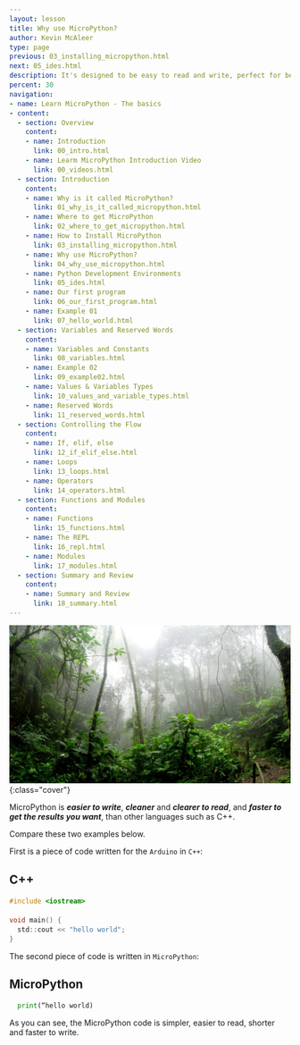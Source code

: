 ```yaml
---
layout: lesson
title: Why use MicroPython?
author: Kevin McAleer
type: page
previous: 03_installing_micropython.html
next: 05_ides.html
description: It's designed to be easy to read and write, perfect for beginners
percent: 30
navigation:
- name: Learn MicroPython - The basics
- content:
  - section: Overview
    content:
    - name: Introduction
      link: 00_intro.html
    - name: Learm MicroPython Introduction Video
      link: 00_videos.html
  - section: Introduction
    content:
    - name: Why is it called MicroPython?
      link: 01_why_is_it_called_micropython.html
    - name: Where to get MicroPython
      link: 02_where_to_get_micropython.html
    - name: How to Install MicroPython
      link: 03_installing_micropython.html
    - name: Why use MicroPython?
      link: 04_why_use_micropython.html
    - name: Python Development Environments
      link: 05_ides.html
    - name: Our first program
      link: 06_our_first_program.html
    - name: Example 01
      link: 07_hello_world.html
  - section: Variables and Reserved Words
    content:
    - name: Variables and Constants
      link: 08_variables.html
    - name: Example 02
      link: 09_example02.html
    - name: Values & Variables Types
      link: 10_values_and_variable_types.html
    - name: Reserved Words
      link: 11_reserved_words.html
  - section: Controlling the Flow
    content:
    - name: If, elif, else
      link: 12_if_elif_else.html
    - name: Loops
      link: 13_loops.html
    - name: Operators
      link: 14_operators.html
  - section: Functions and Modules
    content:
    - name: Functions
      link: 15_functions.html
    - name: The REPL
      link: 16_repl.html
    - name: Modules
      link: 17_modules.html
  - section: Summary and Review
    content:
    - name: Summary and Review
      link: 18_summary.html
---
```



![Cover photo of a jungle](assets/why_micropython.jpg){:class="cover"}

MicroPython is ***easier to write***, ***cleaner*** and ***clearer to read***, and ***faster to get the results you want***, than other languages such as C++.

Compare these two examples below. 

First is a piece of code written for the `Arduino` in `C++`:

## C++

```C
#include <iostream>

void main() {
  std::cout << "hello world";
}
```

The second piece of code is written in `MicroPython`:

## MicroPython

```python
  print(“hello world)
```

As you can see, the MicroPython code is simpler, easier to read, shorter and faster to write.
